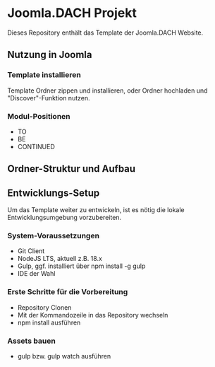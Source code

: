 # Joomla.DACH Projekt
Dieses Repository enthält das Template der Joomla.DACH Website.

## Nutzung in Joomla
### Template installieren
Template Ordner zippen und installieren, oder Ordner hochladen und "Discover"-Funktion nutzen.

### Modul-Positionen
* TO
* BE
* CONTINUED

## Ordner-Struktur und Aufbau


## Entwicklungs-Setup
Um das Template weiter zu entwickeln, ist es nötig die lokale Entwicklungsumgebung vorzubereiten.

### System-Voraussetzungen
* Git Client
* NodeJS LTS, aktuell z.B. 18.x
* Gulp, ggf. installiert über npm install -g gulp
* IDE der Wahl

### Erste Schritte für die Vorbereitung
* Repository Clonen
* Mit der Kommandozeile in das Repository wechseln
* npm install ausführen

### Assets bauen
* gulp bzw. gulp watch ausführen
